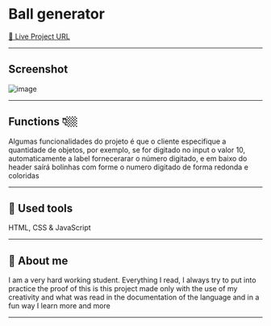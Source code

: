 # Ball generator


[🔵 Live Project URL](generator-balls.netlify.app)

----

## Screenshot
![image](https://user-images.githubusercontent.com/92840891/212770179-0e6283a4-f7e6-4d53-b8f4-8c548af82875.png)

---

## Functions 👇🏼
Algumas funcionalidades do projeto é que o cliente especifique a quantidade de objetos, por exemplo, se for digitado no input
o valor 10, automaticamente  a label fornecerarar  o número digitado, e em baixo do header saírá bolinhas com forme o numero digitado de forma redonda e coloridas

---

## 🧰 Used tools
HTML, CSS & JavaScript

---

## 🚀 About me
I am a very hard working student. Everything I read, I always try to put into practice the proof of this is this project made only with the use of my creativity and what was read in the documentation of the language and in a fun way I learn more and more

---
